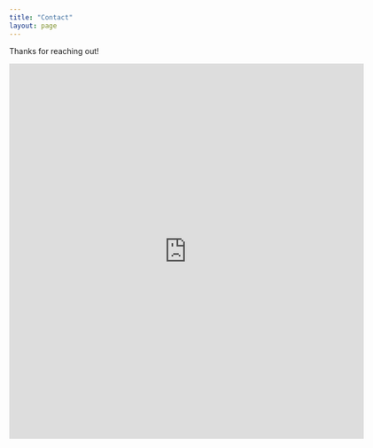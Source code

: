 ```yaml
---
title: "Contact"
layout: page
---
```


Thanks for reaching out!

<iframe src="https://docs.google.com/forms/d/e/1FAIpQLSdRSJTbZ35k0ZYeYSjY9okrVxxDS5-QLU6Mf38aU7ZnN0UAsQ/viewform?embedded=true" width="640" height="677" frameborder="0" marginheight="0" marginwidth="0">Loading…</iframe>